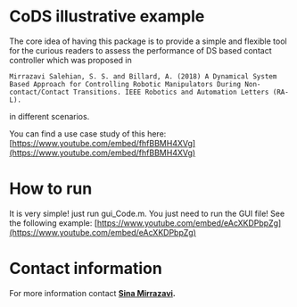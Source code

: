 # CoDS illustrative example

The core idea  of having this package is to provide a simple and flexible tool for the curious readers to assess the performance  of DS based contact controller which was proposed in

```
Mirrazavi Salehian, S. S. and Billard, A. (2018) A Dynamical System Based Approach for Controlling Robotic Manipulators During Non-contact/Contact Transitions. IEEE Robotics and Automation Letters (RA-L).
```
in different scenarios. 

You can find a use case study of this here:
[https://www.youtube.com/embed/fhfBBMH4XVg](https://www.youtube.com/embed/fhfBBMH4XVg)



# How to run
It is very simple! just run gui_Code.m. You just need to run the GUI file! See the following example:
[https://www.youtube.com/embed/eAcXKDPbpZg](https://www.youtube.com/embed/eAcXKDPbpZg)


# Contact information
For more information contact <strong><a href="http://lasa.epfl.ch/people/member.php?SCIPER=233855"> Sina Mirrazavi</a>.</strong>
